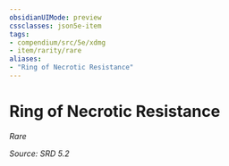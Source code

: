 ```yaml
---
obsidianUIMode: preview
cssclasses: json5e-item
tags:
- compendium/src/5e/xdmg
- item/rarity/rare
aliases: 
- "Ring of Necrotic Resistance"
---
```

# Ring of Necrotic Resistance
*Rare*  


*Source: SRD 5.2*